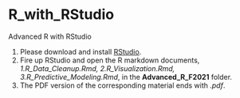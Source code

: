 # R_with_RStudio
Advanced R with RStudio

1. Please download and install [RStudio](https://www.rstudio.com/products/rstudio/download/#download).
2. Fire up RStudio and open the R markdown documents, *1.R_Data_Cleanup.Rmd, 2.R_Visualization.Rmd, 3.R_Predictive_Modeling.Rmd*, in the **Advanced_R_F2021** folder.
3. The PDF version of the corresponding material ends with *.pdf*.
